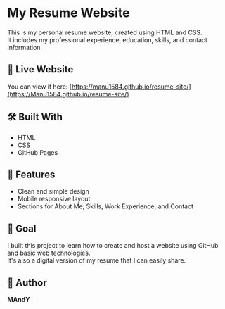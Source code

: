# My Resume Website

This is my personal resume website, created using HTML and CSS.  
It includes my professional experience, education, skills, and contact information.

## 🔗 Live Website

You can view it here: [https://manu1584.github.io/resume-site/](https://Manu1584.github.io/resume-site/)

## 🛠️ Built With

- HTML
- CSS
- GitHub Pages

## 📄 Features

- Clean and simple design
- Mobile responsive layout
- Sections for About Me, Skills, Work Experience, and Contact

## 🎯 Goal

I built this project to learn how to create and host a website using GitHub and basic web technologies.  
It's also a digital version of my resume that I can easily share.

## 👤 Author

**MAndY**

